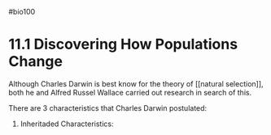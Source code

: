 #bio100 

# 11.1 Discovering How Populations Change
Although Charles Darwin is best know for the theory of [[natural selection]], both he and Alfred Russel Wallace carried out research in search of this. 

There are 3 characteristics that Charles Darwin postulated:
1. Inheritaded Characteristics: 

